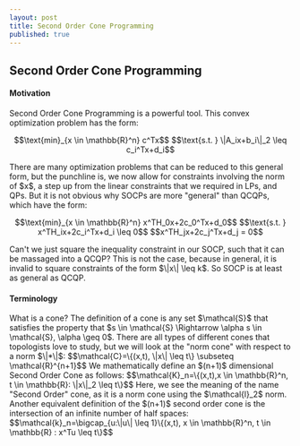 ```yaml
---
layout: post 
title: Second Order Cone Programming
published: true
---
```

## Second Order Cone Programming

<script src='https://cdnjs.cloudflare.com/ajax/libs/mathjax/2.7.5/MathJax.js?config=TeX-MML-AM_CHTML' async></script>
<script type="text/x-mathjax-config">
MathJax.Hub.Config({
tex2jax: {inlineMath: [['$','$'], ['\\(','\\)']]}
});
</script>
<h4>Motivation</h4>
Second Order Cone Programming is a powerful tool. This convex optimization problem has the form:
<p style="text-align: center;">
$$\text{min}_{x \in \mathbb{R}^n} c^Tx$$
$$\text{s.t. } \|A_ix+b_i\|_2 \leq c_i^Tx+d_i$$
</p>
There are many optimization problems that can be reduced to this general form, but the punchline is, we now allow for constraints involving the norm of $x$, a step up from the linear constraints that we required in LPs, and QPs. But it is not obvious why SOCPs are more "general" than QCQPs, which have the form:
<p style="text-align: center;">
$$\text{min}_{x \in \mathbb{R}^n} x^TH_0x+2c_0^Tx+d_0$$
$$\text{s.t. } x^TH_ix+2c_i^Tx+d_i \leq 0$$
$$x^TH_jx+2c_j^Tx+d_j = 0$$
</p>
Can't we just square the inequality constraint in our SOCP, such that it can be massaged into a QCQP? This is not the case, because in general, it is invalid to square constraints of the form $\|x\| \leq k$. So SOCP is at least as general as QCQP. 

<h4>Terminology</h4>
What is a cone? The definition of a cone is any set $\mathcal{S}$ that satisfies the property that $s \in \mathcal{S} \Rightarrow \alpha s \in \mathcal{S}, \alpha \geq 0$. There are all types of different cones that topologists love to study, but we will look at the "norm cone" with respect to a norm $\|*\|$:
$$\mathcal{C}=\{(x,t), \|x\| \leq t\} \subseteq \mathcal{R}^{n+1}$$ 
We mathematically define an $(n+1)$ dimensional Second Order Cone as follows:
$$\mathcal{K}_n=\{(x,t),x \in \mathbb{R}^n, t \in \mathbb{R}: \|x\|_2 \leq t\}$$
Here, we see the meaning of the name "Second Order" cone, as it is a norm cone using the $\mathcal{l}_2$ norm. Another equivalent definition of the $(n+1)$ second order cone is the intersection of an infinite number of half spaces:
$$\mathcal{k}_n=\bigcap_{u:\|u\| \leq 1}\{(x,t), x \in \mathbb{R}^n, t \in \mathbb{R} : x^Tu \leq t\}$$